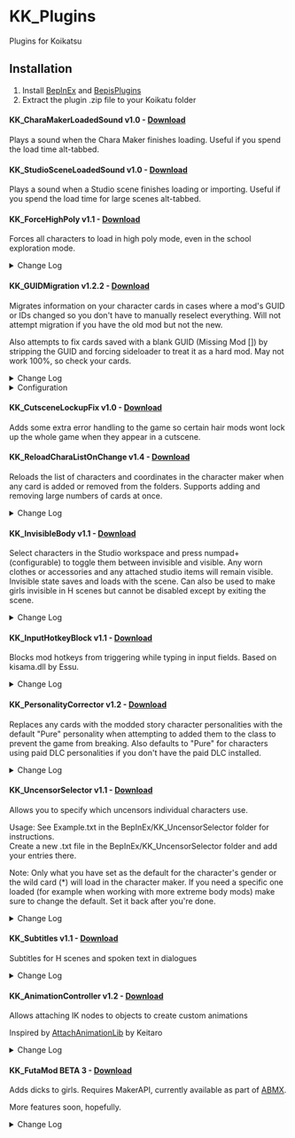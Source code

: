 # KK_Plugins
Plugins for Koikatsu

## Installation
1. Install [BepInEx](https://github.com/BepInEx/BepInEx/releases) and [BepisPlugins](https://github.com/bbepis/BepisPlugins/releases)
2. Extract the plugin .zip file to your Koikatu folder

#### KK_CharaMakerLoadedSound v1.0 - [Download](https://github.com/DeathWeasel1337/KK_Plugins/releases/download/v1/KK_CharaMakerLoadedSound.v1.0.zip)
Plays a sound when the Chara Maker finishes loading. Useful if you spend the load time alt-tabbed.

#### KK_StudioSceneLoadedSound v1.0 - [Download](https://github.com/DeathWeasel1337/KK_Plugins/releases/download/v1/KK_StudioSceneLoadedSound.v1.0.zip)
Plays a sound when a Studio scene finishes loading or importing. Useful if you spend the load time for large scenes alt-tabbed.

#### KK_ForceHighPoly v1.1 - [Download](https://github.com/DeathWeasel1337/KK_Plugins/releases/download/v10/KK_ForceHighPoly.v1.1.zip)
Forces all characters to load in high poly mode, even in the school exploration mode.

<details><summary>Change Log</summary>
v1.1 Fixed locking up the game after special H scenes. Added config option to disable high poly mode.
</details>

#### KK_GUIDMigration v1.2.2 - [Download](https://github.com/DeathWeasel1337/KK_Plugins/releases/download/v20/KK_GUIDMigration.v1.2.2.zip)
Migrates information on your character cards in cases where a mod's GUID or IDs changed so you don't have to manually reselect everything. Will not attempt migration if you have the old mod but not the new.

Also attempts to fix cards saved with a blank GUID (Missing Mod []) by stripping the GUID and forcing sideloader to treat it as a hard mod. May not work 100%, so check your cards.

<details><summary>Change Log</summary>
v1.1 Added character name for blank GUID messages<br/>
v1.2 Fixed hard coded path
</details>

<details><summary>Configuration</summary>
Comes preconfigured with a whole bunch of migration info. Unless I stopped maintaining it you shouldn't need to mess with this stuff.<br/>
KK_GUIDMigration.csv is a comma separated file in the form Category,Old GUID,Old ID,New GUID,New ID.<br/>
Category is the internal one used by sideloader, not the numeric category.<br/>
When the category is * only GUID migration will be attempted and whatever you put for Old/New ID will be ignored. Use only in cases where a GUID changed and the IDs stay the same.
</details>

#### KK_CutsceneLockupFix v1.0 - [Download](https://github.com/DeathWeasel1337/KK_Plugins/releases/download/v2/KK_CutsceneLockupFix.v1.0.zip)
Adds some extra error handling to the game so certain hair mods wont lock up the whole game when they appear in a cutscene.

#### KK_ReloadCharaListOnChange v1.4 - [Download](https://github.com/DeathWeasel1337/KK_Plugins/releases/download/v18/KK_ReloadCharaListOnChange.v1.4.zip)
Reloads the list of characters and coordinates in the character maker when any card is added or removed from the folders. Supports adding and removing large numbers of cards at once.

<details><summary>Change Log</summary>
v1.1 Fixed new coordinates saved from within the game not being handled correctly  
v1.2 Fixed error when exiting the chara maker  
v1.3 Updated for plugin compatibility  
v1.4 Studio support
</details>

#### KK_InvisibleBody v1.1 - [Download](https://github.com/DeathWeasel1337/KK_Plugins/releases/download/v7/KK_InvisibleBody.v1.1.zip)
Select characters in the Studio workspace and press numpad+ (configurable) to toggle them between invisible and visible. Any worn clothes or accessories and any attached studio items will remain visible. Invisible state saves and loads with the scene. Can also be used to make girls invisible in H scenes but cannot be disabled except by exiting the scene.

<details><summary>Change Log</summary> 
v1.1 Fixed studio items becoming visible when they were toggled off in the workspace
</details>

#### KK_InputHotkeyBlock v1.1 - [Download](https://github.com/DeathWeasel1337/KK_Plugins/releases/download/v28/KK_InputHotkeyBlock.v1.1.zip)
Blocks mod hotkeys from triggering while typing in input fields. Based on kisama.dll by Essu.

<details><summary>Change Log</summary>
v1.1 Blocks hotkeys in studio coordinate fields
</details>

#### KK_PersonalityCorrector v1.2 - [Download](https://github.com/DeathWeasel1337/KK_Plugins/releases/download/v18/KK_PersonalityCorrector.v1.2.zip)
Replaces any cards with the modded story character personalities with the default "Pure" personality when attempting to added them to the class to prevent the game from breaking. Also defaults to "Pure" for characters using paid DLC personalities if you don't have the paid DLC installed.

<details><summary>Change Log</summary>
v1.1 Updated to support missing DLC personalities<br/>
v1.2 Updated for 1221 DLC personalities
</details>

#### KK_UncensorSelector v1.1 - [Download](https://github.com/DeathWeasel1337/KK_Plugins/releases/download/v24/KK_UncensorSelector.v1.1.zip)
Allows you to specify which uncensors individual characters use.

Usage: See Example.txt in the BepInEx/KK_UncensorSelector folder for instructions.<br/>
Create a new .txt file in the BepInEx/KK_UncensorSelector folder and add your entries there.  

Note: Only what you have set as the default for the character's gender or the wild card (*) will load in the character maker. If you need a specific one loaded (for example when working with more extreme body mods) make sure to change the default. Set it back after you're done.  

<details><summary>Change Log</summary>
v1.1 Now reads .txt files. Reads all .txt and .csv files in BepInEx/KK_UncensorSelector folder. Loads body textures correctly when loading a scene with multiple characters. Can specify uncensors to apply only to one gender or the other.
</details>

#### KK_Subtitles v1.1 - [Download](https://github.com/DeathWeasel1337/KK_Plugins/releases/download/v23/KK_Subtitles.v1.1.zip)
Subtitles for H scenes and spoken text in dialogues

<details><summary>Change Log</summary>
v1.1 Fixed H subs not working for some people
</details>

#### KK_AnimationController v1.2 - [Download](https://github.com/DeathWeasel1337/KK_Plugins/releases/download/v27/KK_AnimationController.v1.2.zip)
Allows attaching IK nodes to objects to create custom animations

Inspired by [AttachAnimationLib](http://www.hongfire.com/forum/forum/hentai-lair/hf-modding-translation/honey-select-mods/6388508-vn-game-engine-ready-games-and-utils?p=6766050#post6766050) by Keitaro  

<details><summary>Change Log</summary>
v1.1 Gimmicks can now rotate hands and feet properly<br/>
v1.2 Rotating characters doesn't break everything anymore
</details>

#### KK_FutaMod BETA 3 - [Download](https://github.com/DeathWeasel1337/KK_Plugins/releases/download/v28/KK_FutaMod.v0.3.zip)
Adds dicks to girls. Requires MakerAPI, currently available as part of [ABMX](https://github.com/ManlyMarco/KKABMX#readme).

More features soon, hopefully.

<details><summary>Change Log</summary>
BETA 2 Updated for MakerAPI compatibility<br/>
BETA 3 Enabled/Disabled toggle for plugin
</details>
